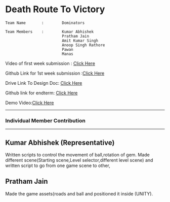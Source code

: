 # Death Route To Victory
```
Team Name       :        Dominators

Team Members    :        Kumar Abhishek
                         Pratham Jain
                         Amit Kumar Singh
                         Anoop Singh Rathore
                         Pawan
                         Manas
```
Video of first week submission : [Click Here](https://drive.google.com/file/d/18OkGrqV8RNnlJEcZ54kigrr7UMN1CXV7/view?usp=sharing)

Github Link for 1st week submission :[Click Here](https://github.com/kabhishek20/evaluation-1)

Drive Link To Design Doc: [Click Here](https://docs.google.com/document/d/161-L78ks1iEg2R0ZMZS0-N3ZoGo4MRaCXnFEcvzJKsg/edit?usp=sharing)

Github link for endterm: [Click Here](https://github.com/kabhishek20/Death-Route-To-Victory)

Demo Video:[Click Here](https://drive.google.com/file/d/1R0UXPUSGQBILp2bLlLHK7NLH2iMCc8-Y/view?usp=sharing)

---

### Individual Member Contribution
---

## Kumar Abhishek (Representative)
Written scripts to control the movement of ball,rotation of gem. Made different scene(Starting scene,Level selector,different level scene) and written script to go from one game scene to other,

## Pratham Jain 
Made the game assets(roads and ball and positioned it inside (UNITY).

